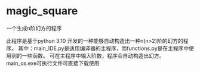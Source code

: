 # magic_square
一个生成n阶幻方的程序


此程序是基于python 3.10 开发的一种能够自动构造出一种n(n>2)阶的幻方的程序。
其中：main_IDE.py是适用编译器的主程序，而functions.py是在主程序中使用到的一些函数。
可在主程序中输入阶数，程序会自动构造出幻方。
main_os.exe可执行文件可直接下载使用
